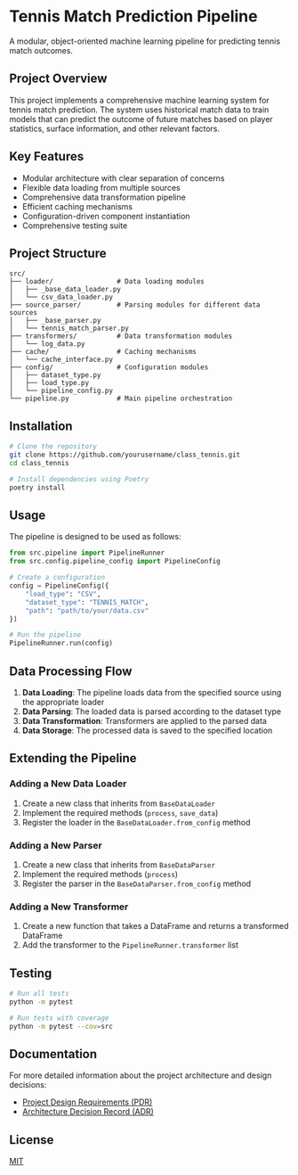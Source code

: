 # Tennis Match Prediction Pipeline

A modular, object-oriented machine learning pipeline for predicting tennis match outcomes.

## Project Overview

This project implements a comprehensive machine learning system for tennis match prediction. The system uses historical match data to train models that can predict the outcome of future matches based on player statistics, surface information, and other relevant factors.

## Key Features

- Modular architecture with clear separation of concerns
- Flexible data loading from multiple sources
- Comprehensive data transformation pipeline
- Efficient caching mechanisms
- Configuration-driven component instantiation
- Comprehensive testing suite

## Project Structure

```
src/
├── loader/                # Data loading modules
│   ├── _base_data_loader.py
│   └── csv_data_loader.py
├── source_parser/         # Parsing modules for different data sources
│   ├── _base_parser.py
│   └── tennis_match_parser.py
├── transformers/          # Data transformation modules
│   └── log_data.py
├── cache/                 # Caching mechanisms
│   └── cache_interface.py
├── config/                # Configuration modules
│   ├── dataset_type.py
│   ├── load_type.py
│   └── pipeline_config.py
└── pipeline.py            # Main pipeline orchestration
```

## Installation

```bash
# Clone the repository
git clone https://github.com/yourusername/class_tennis.git
cd class_tennis

# Install dependencies using Poetry
poetry install
```

## Usage

The pipeline is designed to be used as follows:

```python
from src.pipeline import PipelineRunner
from src.config.pipeline_config import PipelineConfig

# Create a configuration
config = PipelineConfig({
    "load_type": "CSV",
    "dataset_type": "TENNIS_MATCH",
    "path": "path/to/your/data.csv"
})

# Run the pipeline
PipelineRunner.run(config)
```

## Data Processing Flow

1. **Data Loading**: The pipeline loads data from the specified source using the appropriate loader
2. **Data Parsing**: The loaded data is parsed according to the dataset type
3. **Data Transformation**: Transformers are applied to the parsed data
4. **Data Storage**: The processed data is saved to the specified location

## Extending the Pipeline

### Adding a New Data Loader

1. Create a new class that inherits from `BaseDataLoader`
2. Implement the required methods (`process`, `save_data`)
3. Register the loader in the `BaseDataLoader.from_config` method

### Adding a New Parser

1. Create a new class that inherits from `BaseDataParser`
2. Implement the required methods (`process`)
3. Register the parser in the `BaseDataParser.from_config` method

### Adding a New Transformer

1. Create a new function that takes a DataFrame and returns a transformed DataFrame
2. Add the transformer to the `PipelineRunner.transformer` list

## Testing

```bash
# Run all tests
python -m pytest

# Run tests with coverage
python -m pytest --cov=src
```

## Documentation

For more detailed information about the project architecture and design decisions:

- [Project Design Requirements (PDR)](PDR.md)
- [Architecture Decision Record (ADR)](ADR.md)

## License

[MIT](LICENSE)
